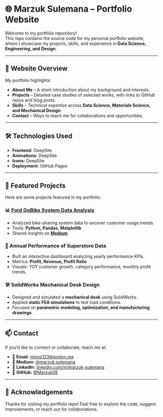# 🌐 Marzuk Sulemana – Portfolio Website

Welcome to my portfolio repository!  
This repo contains the source code for my personal portfolio website, where I showcase my projects, skills, and experience in **Data Science, Engineering, and Design**.

---

## 🚀 Website Overview
My portfolio highlights:
- **About Me** – A short introduction about my background and interests.  
- **Projects** – Detailed case studies of selected works, with links to GitHub repos and blog posts.  
- **Skills** – Technical expertise across **Data Science, Materials Science, and Mechanical Design**.  
- **Contact** – Ways to reach me for collaborations and opportunities.  

---

## 🛠️ Technologies Used
- **Frontend:** DeepSite  
- **Animations:** DeepSite
- **Icons:** DeepSite
- **Deployment:** GitHub Pages  

---

## 📂 Featured Projects
Here are some projects featured in my portfolio:

### 📊 [Ford GoBike System Data Analysis](https://github.com/Marzuk08/Ford-GoBike-System-Data-Analysis)
- Analyzed bike-sharing system data to uncover customer usage trends.  
- Tools: **Python, Pandas, Matplotlib**  
- Shared insights on **[Medium](https://medium.com/@marzuk.sulemana/ford-gobike-system-data-analysis-e0f2acf26d63)**.  

### 🛒 Annual Performance of Superstore Data
- Built an interactive dashboard analyzing yearly performance KPIs.  
- Metrics: **Profit, Revenue, Profit Ratio**  
- Visuals: YOY customer growth, category performance, monthly profit trends.  

### 🛠️ SolidWorks Mechanical Desk Design
- Designed and simulated a **mechanical desk** using SolidWorks.  
- Applied **static FEA simulations** to test load conditions.  
- Focused on **parametric modeling, optimization, and manufacturing drawings**.  

---

## 📫 Contact
If you’d like to connect or collaborate, reach me at:  

- 📧 **Email:** nimos123@proton.me  
- 📝 **Medium:** [@marzuk.sulemana](https://medium.com/@marzuk.sulemana)  
- 💼 **LinkedIn:** [linkedin.com/in/marzuk-sulemana](https://linkedin.com/in/marzuk-sulemana)  
- 🐙 **GitHub:** [@Marzuk08](https://github.com/Marzuk08)  

---

## 🌟 Acknowledgements
Thanks for visiting my portfolio repo! Feel free to explore the code, suggest improvements, or reach out for collaborations.  
